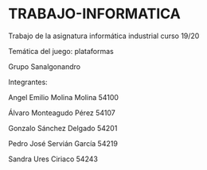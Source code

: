 # TRABAJO-INFORMATICA
Trabajo de la asignatura informática industrial curso 19/20

Temática del juego: plataformas

Grupo Sanalgonandro

Integrantes:

Angel Emilio Molina Molina 54100

Álvaro Monteagudo Pérez 54107 

Gonzalo Sánchez Delgado 54201

Pedro José Servián García 54219

Sandra Ures Ciriaco 54243
